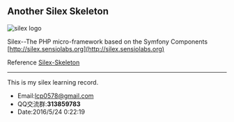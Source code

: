 ## Another Silex Skeleton ##

![silex logo](http://silex.sensiolabs.org/images/logo.png)


Silex--The PHP micro-framework based on the Symfony Components [http://silex.sensiolabs.org](http://silex.sensiolabs.org)

Reference [Silex-Skeleton](https://github.com/silexphp/Silex-Skeleton)

---
This is my silex learning record.



- Email:lcp0578@gmail.com
- QQ交流群:**313859783**
- Date:2016/5/24 0:22:19 

